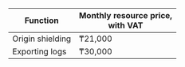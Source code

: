 | Function | Monthly resource price,<br>with VAT |
| ------------------- | ----------------------- |
| Origin shielding | ₸21,000 |
| Exporting logs | ₸30,000 |

